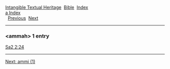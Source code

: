 [Intangible Textual Heritage](../../index)  [Bible](../index) 
[Index](index)   
[a Index](_a_)  
  [Previous](c00481)  [Next](c00483) 

------------------------------------------------------------------------

### &lt;ammah&gt; 1 entry

[Sa2 2:24](../kjv/sa2002.htm#024)  

------------------------------------------------------------------------

[Next: ammi (1)](c00483)
